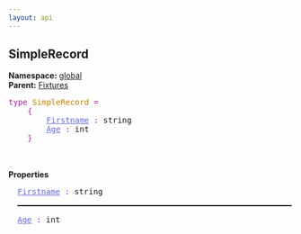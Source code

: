 ```yaml
---
layout: api
---
```


<style>
.api-code {
    font-family: monospace;
    margin-bottom: 1rem;
}

/* Animate anchor when targetted
This make it easier to spot the anchor
when jumping to it */
@keyframes blink {
    0% {
        background-color: var(--nacara-api-blink-background-color, yellow);
        color: var(--nacara-api-blink-active-color, black);
    }
    100% {
        background-color: transparent;
        color: var(--nacara-api-blink-color, black);
    }
}
.api-code .property[id]:target,
.api-code a[id]:target {
    animation-name: blink;
    animation-direction: normal;
    animation-duration: 0.75s;
    animation-iteration-count: 2;
    animation-timing-function: ease;
    /* Make the background a bit bigger than the actual text */
    margin: -0.25rem;
    padding: 0.25rem;
}

/* Anchor position */
.api-code .property[id],
.api-code a[id] {
    scroll-margin-top: var(--nacara-api-scroll-margin-top);
}

/* .api-code pre {
    background-color: transparent;
}

.api-code .line {
    white-space: nowrap;
} */

/* Synthax highlighting */
.api-code .keyword {
    color: var(--nacara-api-keyword-color, #a626a4);
}

.api-code .property,
.api-code .property:hover {
    color: var(--nacara-api-property-color, #6669d7);
}

.api-code .type,
.api-code .type:hover {
    color: var(--nacara-api-type-color, #c18401);
}

/* Hover instruction */
.api-code .property:hover,
.api-code .type:hover {
    text-decoration: underline;
    cursor: pointer;
}

/*
    Documentation formatting
*/

.api-doc-summary {
    margin-top: 1rem;
    margin-bottom: 1rem;
}

dl.api-doc-record-fields {
    margin-left: 1rem;
}

dl.api-doc-record-fields dt:not(:first-child) {
    padding-top: 1rem;
    border-top: var(--nacara-api-separator-width, 2px) solid var(--nacara-api-separator-color, black);
}

dl.api-doc-record-fields dd {
    margin-top: 1rem;
    margin-bottom: 1rem;
}
</style>

<h2 class="title is-3">SimpleRecord</h2>

<p><div><strong>Namespace:</strong> <a href="/test-project/reference/TestProject/global.html">global</a></div><div><strong>Parent:</strong> <a href="/test-project/reference/TestProject/global-fixtures.html">Fixtures</a></div></p>

<div class="api-code"><div><span class="keyword">type</span>&nbsp;<span class="type">SimpleRecord</span>&nbsp;<span class="keyword">=</span></div><div>&nbsp;&nbsp;&nbsp;&nbsp;<span class="keyword">{</span></div><div class="record-field">&nbsp;&nbsp;&nbsp;&nbsp;&nbsp;&nbsp;&nbsp;&nbsp;<a class="property" href="#firstname">Firstname</a>&nbsp;<span class="keyword">:</span>&nbsp;string</div><div class="record-field">&nbsp;&nbsp;&nbsp;&nbsp;&nbsp;&nbsp;&nbsp;&nbsp;<a class="property" href="#age">Age</a>&nbsp;<span class="keyword">:</span>&nbsp;int</div><div>&nbsp;&nbsp;&nbsp;&nbsp;<span class="keyword">}</span></div><br><br></div>



<section><p><strong>Properties</strong></p><dl class="api-doc-record-fields"><dt class="api-code"><a class="property" href="#firstname" id="firstname">Firstname</a>&nbsp;<span class="keyword">:</span>&nbsp;string</dt><dd></dd><dt class="api-code"><a class="property" href="#age" id="age">Age</a>&nbsp;<span class="keyword">:</span>&nbsp;int</dt><dd></dd></dl></section>




